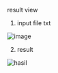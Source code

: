 result view

1. input file txt

![image](https://github.com/user-attachments/assets/e47cfb4c-5bac-464f-bfa2-53f1f72ec4fb)

2. result

![hasil](https://github.com/user-attachments/assets/c1107f85-cdd8-4453-b659-2ec68b325508)

